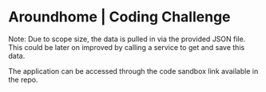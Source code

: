 # Aroundhome | Coding Challenge

Note: Due to scope size, the data is pulled in via the provided JSON file. This could be later on improved by calling a service to get and save this data.

The application can be accessed through the code sandbox link available in the repo.
